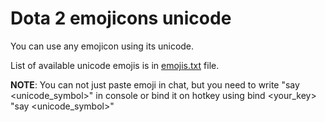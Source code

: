 # Dota 2 emojicons unicode

You can use any emojicon using its unicode. 

List of available unicode emojis is in [emojis.txt](emojis.txt) file. 

**NOTE**: You can not just paste emoji in chat, but you need to write "say <unicode_symbol>" in console or bind it on hotkey using bind <your_key> "say <unicode_symbol>"
